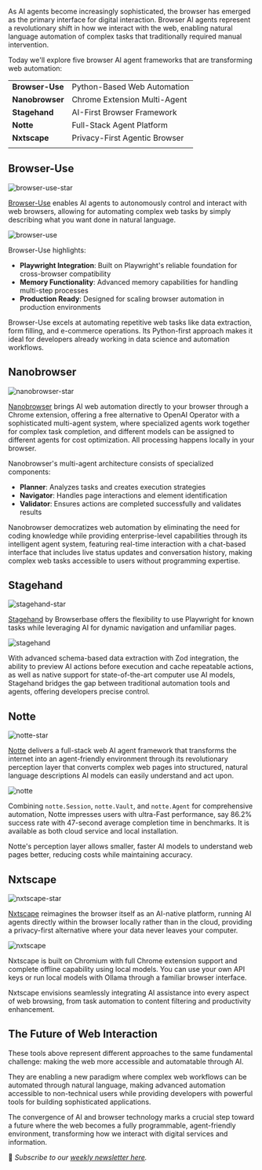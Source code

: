 As AI agents become increasingly sophisticated, the browser has emerged as the primary interface for digital interaction. Browser AI agents represent a revolutionary shift in how we interact with the web, enabling natural language automation of complex tasks that traditionally required manual intervention.

Today we'll explore five browser AI agent frameworks that are transforming web automation:

|  |  |
| ------- | ----------- |
| **Browser-Use** | Python-Based Web Automation |
| **Nanobrowser** | Chrome Extension Multi-Agent |
| **Stagehand** | AI-First Browser Framework |
| **Notte** | Full-Stack Agent Platform |
| **Nxtscape** | Privacy-First Agentic Browser |
|  |  |

## Browser-Use

![browser-use-star](/assets/blog/browser-ai-agent/browser-use-star.webp)

[Browser-Use](https://github.com/browser-use/browser-use) enables AI agents to autonomously control and interact with web browsers, allowing for automating complex web tasks by simply describing what you want done in natural language.

![browser-use](/assets/blog/browser-ai-agent/browser-use.webp)

Browser-Use highlights:

- **Playwright Integration**: Built on Playwright's reliable foundation for cross-browser compatibility
- **Memory Functionality**: Advanced memory capabilities for handling multi-step processes
- **Production Ready**: Designed for scaling browser automation in production environments

Browser-Use excels at automating repetitive web tasks like data extraction, form filling, and e-commerce operations. Its Python-first approach makes it ideal for developers already working in data science and automation workflows.

## Nanobrowser

![nanobrowser-star](/assets/blog/browser-ai-agent/nanobrowser-star.webp)

[Nanobrowser](https://github.com/nanobrowser/nanobrowser) brings AI web automation directly to your browser through a Chrome extension, offering a free alternative to OpenAI Operator with a sophisticated multi-agent system, where specialized agents work together for complex task completion, and different models can be assigned to different agents for cost optimization. All processing happens locally in your browser.

Nanobrowser's multi-agent architecture consists of specialized components:

- **Planner**: Analyzes tasks and creates execution strategies
- **Navigator**: Handles page interactions and element identification
- **Validator**: Ensures actions are completed successfully and validates results

Nanobrowser democratizes web automation by eliminating the need for coding knowledge while providing enterprise-level capabilities through its intelligent agent system, featuring real-time interaction with a chat-based interface that includes live status updates and conversation history, making complex web tasks accessible to users without programming expertise.

## Stagehand

![stagehand-star](/assets/blog/browser-ai-agent/stagehand-star.webp)

[Stagehand](https://github.com/browserbase/stagehand) by Browserbase offers the flexibility to use Playwright for known tasks while leveraging AI for dynamic navigation and unfamiliar pages.

![stagehand](/assets/blog/browser-ai-agent/stagehand.webp)

With advanced schema-based data extraction with Zod integration, the ability to preview AI actions before execution and cache repeatable actions, as well as native support for state-of-the-art computer use AI models, Stagehand bridges the gap between traditional automation tools and agents, offering developers precise control.

## Notte

![notte-star](/assets/blog/browser-ai-agent/notte-star.webp)

[Notte](https://github.com/nottelabs/notte) delivers a full-stack web AI agent framework that transforms the internet into an agent-friendly environment through its revolutionary perception layer that converts complex web pages into structured, natural language descriptions AI models can easily understand and act upon.

![notte](/assets/blog/browser-ai-agent/notte.webp)

Combining `notte.Session`, `notte.Vault`, and `notte.Agent` for comprehensive automation, Notte impresses users with ultra-Fast performance, say 86.2% success rate with 47-second average completion time in benchmarks. It is available as both cloud service and local installation.

Notte's perception layer allows smaller, faster AI models to understand web pages better, reducing costs while maintaining accuracy.

## Nxtscape

![nxtscape-star](/assets/blog/browser-ai-agent/nxtscape-star.webp)

[Nxtscape](https://github.com/nxtscape/nxtscape) reimagines the browser itself as an AI-native platform, running AI agents directly within the browser locally rather than in the cloud, providing a privacy-first alternative where your data never leaves your computer.

![nxtscape](/assets/blog/browser-ai-agent/nxtscape.webp)

Nxtscape is built on Chromium with full Chrome extension support and complete offline capability using local models. You can use your own API keys or run local models with Ollama through a familiar browser interface.

Nxtscape envisions seamlessly integrating AI assistance into every aspect of web browsing, from task automation to content filtering and productivity enhancement.

## The Future of Web Interaction

These tools above represent different approaches to the same fundamental challenge: making the web more accessible and automatable through AI.

They are enabling a new paradigm where complex web workflows can be automated through natural language, making advanced automation accessible to non-technical users while providing developers with powerful tools for building sophisticated applications.

The convergence of AI and browser technology marks a crucial step toward a future where the web becomes a fully programmable, agent-friendly environment, transforming how we interact with digital services and information.

📧 *Subscribe to our [weekly newsletter here](https://star-history.beehiiv.com/subscribe).*